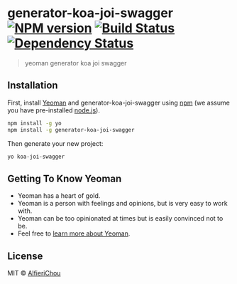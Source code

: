 # generator-koa-joi-swagger [![NPM version][npm-image]][npm-url] [![Build Status][travis-image]][travis-url] [![Dependency Status][daviddm-image]][daviddm-url]
> yeoman generator koa joi swagger 

## Installation

First, install [Yeoman](http://yeoman.io) and generator-koa-joi-swagger using [npm](https://www.npmjs.com/) (we assume you have pre-installed [node.js](https://nodejs.org/)).

```bash
npm install -g yo
npm install -g generator-koa-joi-swagger
```

Then generate your new project:

```bash
yo koa-joi-swagger
```

## Getting To Know Yeoman

 * Yeoman has a heart of gold.
 * Yeoman is a person with feelings and opinions, but is very easy to work with.
 * Yeoman can be too opinionated at times but is easily convinced not to be.
 * Feel free to [learn more about Yeoman](http://yeoman.io/).

## License

MIT © [AlfieriChou](https://github.com/AlfieriChou)


[npm-image]: https://badge.fury.io/js/generator-koa-joi-swagger.svg
[npm-url]: https://npmjs.org/package/generator-koa-joi-swagger
[travis-image]: https://travis-ci.org/Alfieri-Jun-teams/generator-koa-joi-swagger.svg?branch=master
[travis-url]: https://travis-ci.org/Alfieri-Jun-teams/generator-koa-joi-swagger
[daviddm-image]: https://david-dm.org/Alfieri-Jun-teams/generator-koa-joi-swagger.svg?theme=shields.io
[daviddm-url]: https://david-dm.org/Alfieri-Jun-teams/generator-koa-joi-swagger
